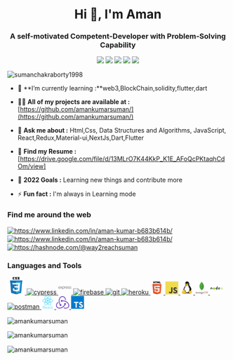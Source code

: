 <h1 align="center">Hi 👋, I'm Aman</h1>
<h3 align="center">A self-motivated Competent-Developer with Problem-Solving Capability</h3>


<p align= "center">

<img src="https://img.shields.io/badge/JS-Javascript-red"/>
<img src="https://img.shields.io/badge/React-React-blue"/>
<img src="https://img.shields.io/badge/Node-node-green"/>
<img src="https://img.shields.io/badge/express-Express-blueviolet"/>
<img src="https://img.shields.io/badge/Mongodb-mongodb-brightgreen"/>
</p>



<p align="left"> <img src="https://komarev.com/ghpvc/?username=sumanchakraborty1998&label=Profile%20views&color=0e75b6&style=flat" alt="sumanchakraborty1998" /> </p>


- 🌱 **I’m currently learning :**web3,BlockChain,solidity,flutter,dart

- 👨‍💻 **All of my projects are available at :** [https://github.com/amankumarsuman/](https://github.com/amankumarsuman/)

- 💬 **Ask me about :** Html,Css, Data Structures and Algorithms, JavaScript, React,Redux,Material-ui,NextJs,Dart,Flutter

- 📄 **Find my Resume :** [https://drive.google.com/file/d/13MLrO7K44KkP_K1E_AFoQcPKtaqhCdOm/view]

- 🥅 **2022 Goals :** Learning new things and contribute more

- ⚡ **Fun fact :** I'm always in Learning mode


<h3 align="left">Find me around the web</h3>
<p align="left">
<a href="https://www.linkedin.com/in/aman-kumar-b683b614b/" target="blank"><img align="center" src="https://cdn.jsdelivr.net/npm/simple-icons@3.13.0/icons/linkedin.svg" alt="https://www.linkedin.com/in/aman-kumar-b683b614b/" height="30" width="40" /></a>
<a href="https://hashnode.com/@amankumarsuman/" target="blank"><img align="center" src="https://cdn.hashnode.com/res/hashnode/image/upload/v1611902473383/CDyAuTy75.png?auto=compress" alt="https://www.linkedin.com/in/aman-kumar-b683b614b/" height="30" width="40" /></a>
<a href="amankumarsuman.ssjha143@gmail.com" target="blank"><img align="center" src="https://techcrunch.com/wp-content/uploads/2017/10/gmail-grid.png" alt="https://hashnode.com/@way2reachsuman" height="30" width="40" /></a>
</p>


<h3 align="left">Languages and Tools</h3>
<p align="left">
  <a href="https://www.w3schools.com/css/" target="_blank"> <img src="https://raw.githubusercontent.com/devicons/devicon/master/icons/css3/css3-original-wordmark.svg" alt="css3" width="40" height="40"/> </a>
  <a href="https://www.cypress.io" target="_blank"> <img src="https://raw.githubusercontent.com/simple-icons/simple-icons/6e46ec1fc23b60c8fd0d2f2ff46db82e16dbd75f/icons/cypress.svg" alt="cypress" width="30" height="30"/> </a> 
  <span/>
  <a href="https://expressjs.com" target="_blank"> <img src="https://raw.githubusercontent.com/devicons/devicon/master/icons/express/express-original-wordmark.svg" alt="express" width="30" height="30"/> </a> 
  <span/>
  <a href="https://firebase.google.com/" target="_blank"> <img src="https://www.vectorlogo.zone/logos/firebase/firebase-icon.svg" alt="firebase" width="30" height="30"/> </a>
  <span/>
  <a href="https://git-scm.com/" target="_blank"> <img src="https://www.vectorlogo.zone/logos/git-scm/git-scm-icon.svg" alt="git" width="30" height="30"/> </a> 
  <span/>
  <a href="https://heroku.com" target="_blank"> <img src="https://www.vectorlogo.zone/logos/heroku/heroku-icon.svg" alt="heroku" width="30" height="30"/> </a>
  <span/>
  <a href="https://www.w3.org/html/" target="_blank"> <img src="https://raw.githubusercontent.com/devicons/devicon/master/icons/html5/html5-original-wordmark.svg" alt="html5" width="30" height="30"/> </a>
  <span/>
  <a href="https://developer.mozilla.org/en-US/docs/Web/JavaScript" target="_blank"> <img src="https://raw.githubusercontent.com/devicons/devicon/master/icons/javascript/javascript-original.svg" alt="javascript" width="30" height="30"/> </a>
  <span/>
  <a href="https://www.linux.org/" target="_blank"> <img src="https://raw.githubusercontent.com/devicons/devicon/master/icons/linux/linux-original.svg" alt="linux" width="30" height="30"/> </a> 
  <span/>
  <a href="https://www.mongodb.com/" target="_blank"> <img src="https://raw.githubusercontent.com/devicons/devicon/master/icons/mongodb/mongodb-original-wordmark.svg" alt="mongodb" width="30" height="30"/> </a> 
  <span/>
  <a href="https://nodejs.org" target="_blank"> <img src="https://raw.githubusercontent.com/devicons/devicon/master/icons/nodejs/nodejs-original-wordmark.svg" alt="nodejs" width="30" height="30"/> </a>
  <span/>
  <a href="https://postman.com" target="_blank"> <img src="https://www.vectorlogo.zone/logos/getpostman/getpostman-icon.svg" alt="postman" width="30" height="30"/> </a> 
  <span/>
  <a href="https://reactjs.org/" target="_blank"> <img src="https://raw.githubusercontent.com/devicons/devicon/master/icons/react/react-original-wordmark.svg" alt="react" width="30" height="30"/> </a>
  <span/>
  <a href="https://redux.js.org" target="_blank"> <img src="https://raw.githubusercontent.com/devicons/devicon/master/icons/redux/redux-original.svg" alt="redux" width="30" height="30"/> </a> 
  <span/>
  <a href="https://www.typescriptlang.org/" target="_blank"> <img src="https://raw.githubusercontent.com/devicons/devicon/master/icons/typescript/typescript-original.svg" alt="typescript" width="30" height="30"/> </a> 
</p>

<p>
  <img align="center" src="https://github-readme-stats.vercel.app/api/top-langs?username=amankumarsuman&show_icons=true&locale=en&layout=compact" alt="amankumarsuman"/>
</p>

<p><img align="center" src="https://github-readme-stats.vercel.app/api?username=amankumarsuman&show_icons=true&locale=en" alt="amankumarsuman" /></p>

<p><img align="center" src="https://github-readme-streak-stats.herokuapp.com/?user=amankumarsuman&" alt="amankumarsuman" /></p>



<!--### Blogs posts -->
<!-- BLOG-POST-LIST:START -->
<!-- BLOG-POST-LIST:END -->
